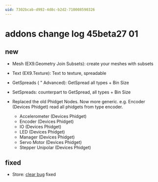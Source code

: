 ```yaml
---
uid: 7302bcab-d992-4d8c-b2d2-710008590326
---
```


# addons change log 45beta27 01
## new
* Mesh (EX9.Geometry Join Subsets): create your meshes with subsets  
* Text (EX9.Texture): Text to texture, spreadable  
* GetSpreads ( " Advanced): GetSpread all types + Bin Size  
* SetSpreads: counterpart to GetSpread, all types + Bin Size  

* Replaced the old Phidget Nodes. Now more generic. e.g. Encoder (Devices Phidget) read all phidgets from type encoder.  
  * Accelerometer (Devices Phidget)  
  * Encoder (Devices Phidget)  
  * IO (Devices Phidget)  
  * LED (Devices Phidget)  
  * Manager (Devices Phidget)  
  * Servo Motor (Devices Phidget)  
  * Stepper Unipolar (Devices Phidget)  

## fixed
* Store: <a href="https://discourse.vvvv.org/t/store-node-bug-or-i-misunderstand" class="extURL forum" target="_blank">clear bug</a> fixed  